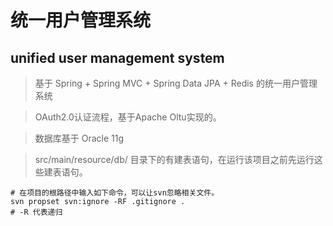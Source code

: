 # 统一用户管理系统
## unified user management system

> 基于 Spring + Spring MVC + Spring Data JPA + Redis 的统一用户管理系统

> OAuth2.0认证流程，基于Apache Oltu实现的。

> 数据库基于 Oracle 11g

> src/main/resource/db/ 目录下的有建表语句，在运行该项目之前先运行这些建表语句。


```
# 在项目的根路径中输入如下命令，可以让svn忽略相关文件。
svn propset svn:ignore -RF .gitignore .
# -R 代表递归
```

